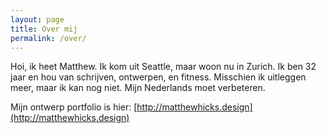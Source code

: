 ```yaml
---
layout: page
title: Over mij
permalink: /over/
---
```


<!--![matthew picture](/assets/images/matthewpic.jpg "Title")-->

Hoi, ik heet Matthew. Ik kom uit Seattle, maar woon nu in Zurich. Ik ben 32 jaar en hou van schrijven, ontwerpen, en fitness. Misschien ik uitleggen meer, maar ik kan nog niet. Mijn Nederlands moet verbeteren.

Mijn ontwerp portfolio is hier: [http://matthewhicks.design](http://matthewhicks.design)
